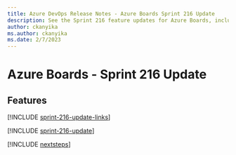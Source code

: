 ```yaml
---
title: Azure DevOps Release Notes - Azure Boards Sprint 216 Update
description: See the Sprint 216 feature updates for Azure Boards, including next steps.
author: ckanyika
ms.author: ckanyika
ms.date: 2/7/2023
---
```


# Azure Boards - Sprint 216 Update

## Features

[!INCLUDE [sprint-216-update-links](../includes/boards/sprint-216-update-links.md)]

[!INCLUDE [sprint-216-update](../includes/boards/sprint-216-update.md)]

[!INCLUDE [nextsteps](../includes/nextsteps.md)]